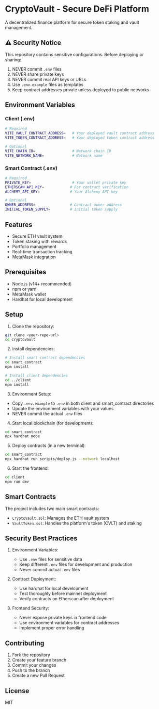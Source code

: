 # CryptoVault - Secure DeFi Platform

A decentralized finance platform for secure token staking and vault management.

## ⚠️ Security Notice

This repository contains sensitive configurations. Before deploying or sharing:

1. NEVER commit `.env` files
2. NEVER share private keys
3. NEVER commit real API keys or URLs
4. Use `.env.example` files as templates
5. Keep contract addresses private unless deployed to public networks

## Environment Variables

### Client (.env)
```bash
# Required
VITE_VAULT_CONTRACT_ADDRESS=   # Your deployed vault contract address
VITE_TOKEN_CONTRACT_ADDRESS=   # Your deployed token contract address

# Optional
VITE_CHAIN_ID=                 # Network chain ID
VITE_NETWORK_NAME=             # Network name
```

### Smart Contract (.env)
```bash
# Required
PRIVATE_KEY=                   # Your wallet private key
ETHERSCAN_API_KEY=            # For contract verification
ALCHEMY_API_KEY=              # Your Alchemy API key

# Optional
OWNER_ADDRESS=                # Contract owner address
INITIAL_TOKEN_SUPPLY=         # Initial token supply
```

## Features

- Secure ETH vault system
- Token staking with rewards
- Portfolio management
- Real-time transaction tracking
- MetaMask integration

## Prerequisites

- Node.js (v14+ recommended)
- npm or yarn
- MetaMask wallet
- Hardhat for local development

## Setup

1. Clone the repository:
```bash
git clone <your-repo-url>
cd cryptovault
```

2. Install dependencies:
```bash
# Install smart contract dependencies
cd smart_contract
npm install

# Install client dependencies
cd ../client
npm install
```

3. Environment Setup:
- Copy `.env.example` to `.env` in both client and smart_contract directories
- Update the environment variables with your values
- NEVER commit the actual `.env` files

4. Start local blockchain (for development):
```bash
cd smart_contract
npx hardhat node
```

5. Deploy contracts (in a new terminal):
```bash
cd smart_contract
npx hardhat run scripts/deploy.js --network localhost
```

6. Start the frontend:
```bash
cd client
npm run dev
```

## Smart Contracts

The project includes two main smart contracts:
- `CryptoVault.sol`: Manages the ETH vault system
- `VaultToken.sol`: Handles the platform's token (CVLT) and staking

## Security Best Practices

1. Environment Variables:
   - Use `.env` files for sensitive data
   - Keep different `.env` files for development and production
   - Never commit actual `.env` files

2. Contract Deployment:
   - Use hardhat for local development
   - Test thoroughly before mainnet deployment
   - Verify contracts on Etherscan after deployment

3. Frontend Security:
   - Never expose private keys in frontend code
   - Use environment variables for contract addresses
   - Implement proper error handling

## Contributing

1. Fork the repository
2. Create your feature branch
3. Commit your changes
4. Push to the branch
5. Create a new Pull Request

## License

MIT

